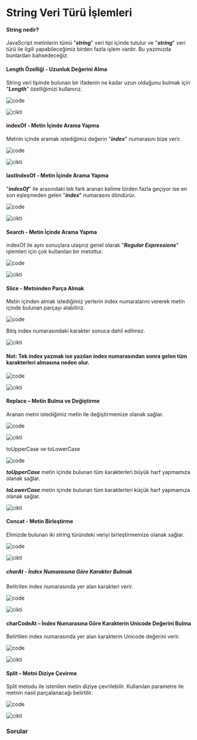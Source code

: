 # String Veri Türü İşlemleri

#### **String nedir?**

JavaScript metinlerin tümü "**_string_**" veri tipi içinde tutulur ve "**_string_**" veri türü ile ilgili yapabileceğimiz birden fazla işlem vardır. Bu yazımızda bunlardan bahsedeceğiz.

#### **Length Özelliği - Uzunluk Değerini Alma**

String veri tipinde bulunan bir ifadenin ne kadar uzun olduğunu bulmak için "**_Length_**" özelliğimizi kullanırız.

![code](\figures\1-code.png)

![cikti](\figures\1-cikti.png)

#### **indexOf - Metin İçinde Arama Yapma**

Metnin içinde aramak istediğimiz değerin "**_index_**" numarasını bize verir.

![code](\figures\2-code.png)

![cikti](\figures\2-cikti.png)

#### **lastIndexOf - Metin İçinde Arama Yapma**

"**_indexOf_**" ile arasındaki tek fark aranan kelime birden fazla geçiyor ise en son eşleşmeden gelen "**_index_**" numarasını döndürür.

![code](\figures\3-code.png)

![cikti](\figures\3-cikti.png)

#### **Search - Metin İçinde Arama Yapma**

indexOf ile aynı sonuçlara ulaşırız genel olarak "**_Regular Expressions_**" işlemleri için çok kullanılan bir metottur.

![code](\figures\4-code.png)

![cikti](\figures\4-cikti.png)

#### **Slice - Metninden Parça Almak**

Metin içinden almak istediğimiz yerlerin index numaralarını vererek metin içinde bulunan parçayı alabiliriz.

![code](\figures\5-code.png)

Bitiş index numarasındaki karakter sonuca dahil edilmez.

![cikti](\figures\5-cikti.png)

#### Not: Tek index yazmak ise yazılan index numarasından sonra gelen tüm karakterleri almasına neden olur.

![code](\figures\6-code.png)

![cikti](\figures\6-cikti.png)

#### Replace – Metin Bulma ve Değiştirme

Aranan metni istediğimiz metin ile değiştirmemize olanak sağlar.

![code](\figures\7-code.png)

![cikti](\figures\7-cikti.png)

toUpperCase ve toLowerCase

![code](\figures\8-code.png)

**_toUpperCase_** metin içinde bulunan tüm karakterleri büyük harf yapmamıza olanak sağlar.

**_toLowerCase_** metin içinde bulunan tüm karakterleri küçük harf yapmamıza olanak sağlar.

![cikti](\figures\8-cikti.png)

#### Concat - Metin Birleştirme

Elimizde bulunan iki string türündeki veriyi birleştirmemize olanak sağlar.

![code](\figures\9-code.png)

![cikti](\figures\9-cikti.png)

##### charAt - İndex Numarasına Göre Karakter Bulmak

Belitrilen index numarasında yer alan karakteri verir.

![code](\figures\10-code.png)

![cikti](\figures\10-cikti.png)

#### charCodeAt – İndex Numarasına Göre Karakterin Unicode Değerini Bulma

Belirtilen index numarasında yer alan karakterin Unicode değerini verir.

![code](\figures\11-code.png)

![cikti](\figures\11-cikti.png)

#### Split – Metni Diziye Çevirme

Split metodu ile istenilen metin diziye çevrilebilir. Kullanılan parametre ile metnin nasıl parçalanacağı belirtilir.

![code](\figures\12-code.png)

![cikti](\figures\12-cikti.png)

### Sorular
